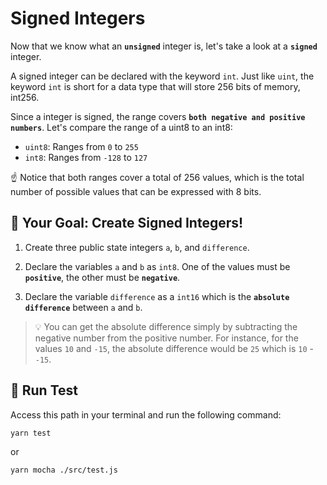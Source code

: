 # Signed Integers

Now that we know what an **`unsigned`** integer is, let's take a look at a **`signed`** integer.

A signed integer can be declared with the keyword `int`. Just like `uint`, the keyword `int` is short for a data type that will store 256 bits of memory, int256.

Since a integer is signed, the range covers **`both negative and positive numbers`**. Let's compare the range of a uint8 to an int8:

- `uint8`: Ranges from `0` to `255`
- `int8`: Ranges from `-128` to `127`

☝️ Notice that both ranges cover a total of 256 values, which is the total number of possible values that can be expressed with 8 bits.

## 🏁 Your Goal: Create Signed Integers!

1. Create three public state integers `a`, `b`, and `difference`.

2. Declare the variables `a` and `b` as `int8`. One of the values must be **`positive`**, the other must be **`negative`**.

3. Declare the variable `difference` as a `int16` which is the **`absolute difference`** between `a` and `b`.

> 💡 You can get the absolute difference simply by subtracting the negative number from the positive number. For instance, for the values `10` and `-15`, the absolute difference would be `25` which is `10` - `-15`.

## 🧪 Run Test

Access this path in your terminal and run the following command:

```bash
yarn test
```

or

```bash
yarn mocha ./src/test.js
```
